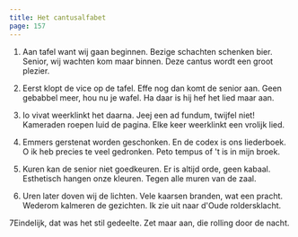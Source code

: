 ```yaml
---
title: Het cantusalfabet
page: 157
---  
```


1. Aan tafel want wij gaan beginnen.
Bezige schachten schenken bier.
Senior, wij wachten kom maar binnen.
Deze cantus wordt een groot plezier.


2. Eerst klopt de vice op de tafel.
Effe nog dan komt de senior aan. 
Geen gebabbel meer, hou nu je wafel. 
Ha daar is hij hef het lied maar aan.


3. Io vivat weerklinkt het daarna.
Jeej een ad fundum, twijfel niet!
Kameraden roepen luid de pagina.
Elke keer weerklinkt een vrolijk lied.


4. Emmers gerstenat worden geschonken.
En de codex is ons liederboek.
O ik heb precies te veel gedronken.
Peto tempus of 't is in mijn broek.


5. Kuren kan de senior niet goedkeuren.
Er is altijd orde, geen kabaal.
Esthetisch hangen onze kleuren.
Tegen alle muren van de zaal.


6. Uren later doven wij de lichten.
Vele kaarsen branden, wat een pracht.
Wederom kalmeren de gezichten.
Ik zie uit naar d'Oude roldersklacht.


7Eindelijk, dat was het stil gedeelte.
Zet maar aan, die rolling door de nacht. 